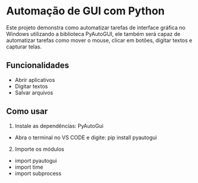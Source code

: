 # Automação de GUI com Python

Este projeto demonstra como automatizar tarefas de interface gráfica no Windows utilizando a biblioteca PyAutoGUI, ele também será capaz de automatizar tarefas como mover o mouse, clicar em botões, digitar textos e capturar telas.



## Funcionalidades

- Abrir aplicativos
- Digitar textos
- Salvar arquivos

## Como usar

1. Instale as dependências: PyAutoGui

- Abra o terminal no VS CODE e digite: pip install pyautogui

2. Importe os módulos

- import pyautogui
- import time
- import subprocess




